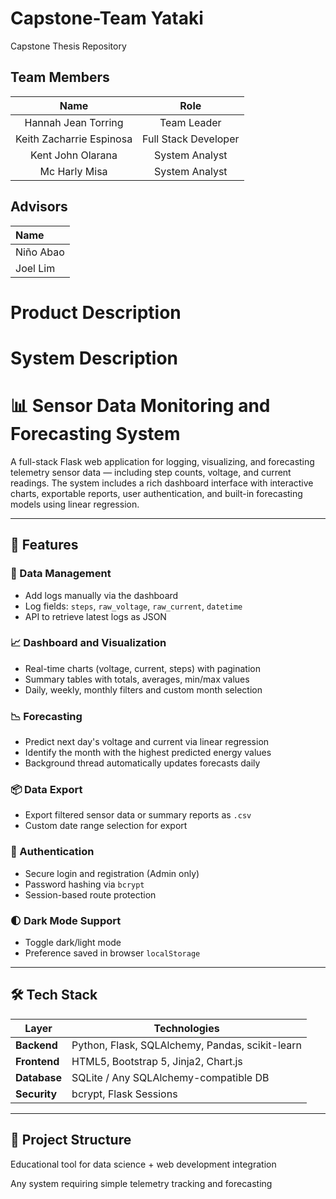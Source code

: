 # Capstone-Team Yataki
Capstone Thesis Repository 



## Team Members 
| **Name** | **Role** |
|:--------:|:--------:|
|Hannah Jean Torring|Team Leader|
|Keith Zacharrie Espinosa|Full Stack Developer|
|Kent John Olarana|System Analyst|
|Mc Harly Misa|System Analyst|


## Advisors
| **Name**|
|:-----|
|Niño Abao| 
|Joel Lim|

# Product Description

# **System Description**
# 📊 Sensor Data Monitoring and Forecasting System

A full-stack Flask web application for logging, visualizing, and forecasting telemetry sensor data — including step counts, voltage, and current readings. The system includes a rich dashboard interface with interactive charts, exportable reports, user authentication, and built-in forecasting models using linear regression.

---

## 🚀 Features

### 🧾 Data Management
- Add logs manually via the dashboard
- Log fields: `steps`, `raw_voltage`, `raw_current`, `datetime`
- API to retrieve latest logs as JSON

### 📈 Dashboard and Visualization
- Real-time charts (voltage, current, steps) with pagination
- Summary tables with totals, averages, min/max values
- Daily, weekly, monthly filters and custom month selection

### 📉 Forecasting
- Predict next day's voltage and current via linear regression
- Identify the month with the highest predicted energy values
- Background thread automatically updates forecasts daily

### 📦 Data Export
- Export filtered sensor data or summary reports as `.csv`
- Custom date range selection for export

### 🔐 Authentication
- Secure login and registration (Admin only)
- Password hashing via `bcrypt`
- Session-based route protection

### 🌓 Dark Mode Support
- Toggle dark/light mode
- Preference saved in browser `localStorage`

---

## 🛠️ Tech Stack

| Layer        | Technologies                          |
|--------------|----------------------------------------|
| **Backend**  | Python, Flask, SQLAlchemy, Pandas, scikit-learn |
| **Frontend** | HTML5, Bootstrap 5, Jinja2, Chart.js   |
| **Database** | SQLite / Any SQLAlchemy-compatible DB  |
| **Security** | bcrypt, Flask Sessions                 |

---

## 📂 Project Structure


Educational tool for data science + web development integration

Any system requiring simple telemetry tracking and forecasting

